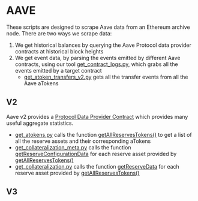 # AAVE

These scripts are designed to scrape Aave data from an Ethereum archive node.  There are two ways we scrape data: 

1. We get historical balances by querying the Aave Protocol data provider contracts at historical block heights
2. We get event data, by parsing the events emitted by different Aave contracts, using our tool [get_contract_logs.py](get_contract_logs.py), which grabs all the events emitted by a target contract
    * [get_atoken_transfers_v2.py](get_atoken_transfers_v2.py) gets all the transfer events from all the Aave aTokens

## V2

Aave v2 provides a [Protocol Data Provider Contract](https://docs.aave.com/developers/v/2.0/the-core-protocol/protocol-data-provider) which provides many useful aggregate statistics.

* [get_atokens.py](get_atokens.py) calls the function [getAllReservesTokens()](https://docs.aave.com/developers/v/2.0/the-core-protocol/protocol-data-provider#getallreservestokens) to get a list of all the reserve assets and their corresponding aTokens
* [get_collateralization_meta.py](get_collateralization_meta.py) calls the function [getReserveConfigurationData](https://docs.aave.com/developers/v/2.0/the-core-protocol/protocol-data-provider#getreserveconfigurationdata) for each reserve asset provided by [getAllReservesTokens()](https://docs.aave.com/developers/v/2.0/the-core-protocol/protocol-data-provider#getallreservestokens)
* [get_collateralization.py](get_collateralization.py) calls the function [getReserveData](https://docs.aave.com/developers/v/2.0/the-core-protocol/protocol-data-provider#getreservedata) for each reserve asset provided by [getAllReservesTokens()](https://docs.aave.com/developers/v/2.0/the-core-protocol/protocol-data-provider#getallreservestokens)

## V3




